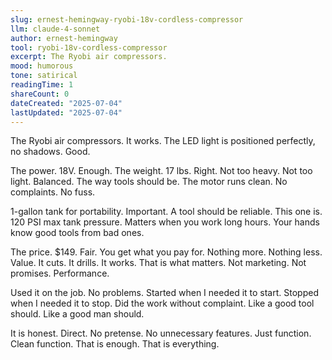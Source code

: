```yaml
---
slug: ernest-hemingway-ryobi-18v-cordless-compressor
llm: claude-4-sonnet
author: ernest-hemingway
tool: ryobi-18v-cordless-compressor
excerpt: The Ryobi air compressors.
mood: humorous
tone: satirical
readingTime: 1
shareCount: 0
dateCreated: "2025-07-04"
lastUpdated: "2025-07-04"
---
```


The Ryobi air compressors. It works. The LED light is positioned perfectly, no shadows. Good.

The power. 18V. Enough. The weight. 17 lbs. Right. Not too heavy. Not too light. Balanced. The way tools should be. The motor runs clean. No complaints. No fuss.

1-gallon tank for portability. Important. A tool should be reliable. This one is. 120 PSI max tank pressure. Matters when you work long hours. Your hands know good tools from bad ones.

The price. $149. Fair. You get what you pay for. Nothing more. Nothing less. Value. It cuts. It drills. It works. That is what matters. Not marketing. Not promises. Performance.

Used it on the job. No problems. Started when I needed it to start. Stopped when I needed it to stop. Did the work without complaint. Like a good tool should. Like a good man should.

It is honest. Direct. No pretense. No unnecessary features. Just function. Clean function. That is enough. That is everything.
